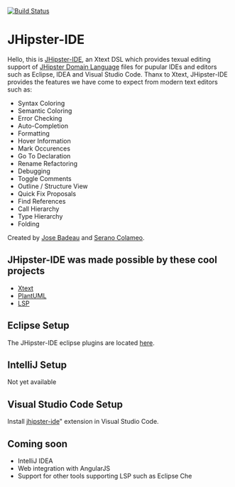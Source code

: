 [![Build Status](https://travis-ci.org/jhipster/jhipster-ide.svg?branch=master)](https://travis-ci.org/jhipster/jhipster-ide)

JHipster-IDE
============

Hello, this is [JHipster-IDE](https://github.com/jhipster/jhipster-ide/), an Xtext DSL which provides texual editing support of [JHipster Domain Language](https://jhipster.github.io/jdl) files for pupular IDEs and editors such as Eclipse, IDEA and Visual Studio Code. Thanx to Xtext, JHipster-IDE provides the features we have come to expect from modern text editors such as:

- Syntax Coloring	
- Semantic Coloring	
- Error Checking	
- Auto-Completion	
- Formatting	
- Hover Information	
- Mark Occurences	
- Go To Declaration	
- Rename Refactoring	
- Debugging	
- Toggle Comments	
- Outline / Structure View	
- Quick Fix Proposals	
- Find References	
- Call Hierarchy	
- Type Hierarchy	
- Folding

Created by [Jose Badeau](https://github.com/jbadeau) and [Serano Colameo](https://github.com/colameo).

## JHipster-IDE was made possible by these cool projects

- [Xtext](http://www.eclipse.org/Xtext/)
- [PlantUML](http://plantuml.com/)
- [LSP](https://github.com/Microsoft/language-server-protocol)

## Eclipse Setup

The JHipster-IDE eclipse plugins are located [here](https://marketplace.eclipse.org/content/jhipster-ide).

## IntelliJ Setup

Not yet available

## Visual Studio Code Setup

Install [jhipster-ide](https://marketplace.visualstudio.com/items?itemName=jhipster-ide.jdl)" extension in Visual Studio Code.

## Coming soon

- IntelliJ IDEA
- Web integration with AngularJS
- Support for other tools supporting LSP such as Eclipse Che 
